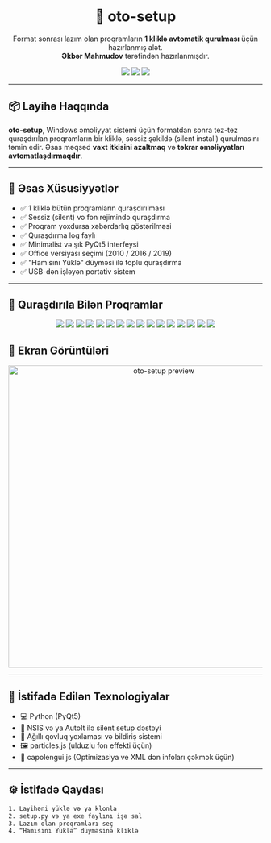 <h1 align="center">🚀 oto-setup</h1>

<p align="center">
  Format sonrası lazım olan proqramların <b>1 kliklə avtomatik qurulması</b> üçün hazırlanmış alət.<br>
  <b>Əkbər Mahmudov</b> tərəfindən hazırlanmışdır.
</p>

<p align="center">
  <img src="https://img.shields.io/badge/Platform-Windows-blue?style=flat-square" />
  <img src="https://img.shields.io/badge/Dil-Azerbaijanca-red?style=flat-square" />
  <img src="https://img.shields.io/badge/Status-Active-success?style=flat-square" />
</p>

---

## 📦 Layihə Haqqında

**oto-setup**, Windows əməliyyat sistemi üçün formatdan sonra tez-tez quraşdırılan proqramların bir kliklə, səssiz şəkildə (silent install) qurulmasını təmin edir. Əsas məqsəd **vaxt itkisini azaltmaq** və **təkrar əməliyyatları avtomatlaşdırmaqdır**.

---

## 🔧 Əsas Xüsusiyyətlər

- ✅ 1 kliklə bütün proqramların quraşdırılması  
- ✅ Sessiz (silent) və fon rejimində quraşdırma  
- ✅ Proqram yoxdursa xəbərdarlıq göstərilməsi  
- ✅ Quraşdırma log faylı  
- ✅ Minimalist və şık PyQt5 interfeysi  
- ✅ Office versiyası seçimi (2010 / 2016 / 2019)  
- ✅ "Hamısını Yüklə" düyməsi ilə toplu quraşdırma  
- ✅ USB-dən işləyən portativ sistem

---

## 📌 Quraşdırıla Bilən Proqramlar

<p align="center">
  <img src="https://img.shields.io/badge/-WinRAR-4B0079?style=for-the-badge&logo=winrar&logoColor=white" />
  <img src="https://img.shields.io/badge/-VLC%20Player-FE6C02?style=for-the-badge&logo=vlc-media-player&logoColor=white" />
  <img src="https://img.shields.io/badge/-Google%20Chrome-4285F4?style=for-the-badge&logo=googlechrome&logoColor=white" />
  <img src="https://img.shields.io/badge/-Opera-EA1D5D?style=for-the-badge&logo=opera&logoColor=white" />
  <img src="https://img.shields.io/badge/-Microsoft%20Office-D83B01?style=for-the-badge&logo=microsoft-office&logoColor=white" />
  <img src="https://img.shields.io/badge/-Zoom-2D8CFF?style=for-the-badge&logo=zoom&logoColor=white" />
  <img src="https://img.shields.io/badge/-KMS%20Tools-000000?style=for-the-badge&logo=windows&logoColor=white" />
  <img src="https://img.shields.io/badge/-Telegram-26A5E4?style=for-the-badge&logo=telegram&logoColor=white" />
  <img src="https://img.shields.io/badge/-Notepad++-90E59A?style=for-the-badge&logo=notepadplusplus&logoColor=black" />
  <img src="https://img.shields.io/badge/-7--Zip-000000?style=for-the-badge&logo=7zip&logoColor=white" />
  <img src="https://img.shields.io/badge/-Visual%20C++-00599C?style=for-the-badge&logo=microsoft&logoColor=white" />
  <img src="https://img.shields.io/badge/-.NET%20Framework-512BD4?style=for-the-badge&logo=dotnet&logoColor=white" />
  <img src="https://img.shields.io/badge/-TeamViewer-0E4C8C?style=for-the-badge&logo=teamviewer&logoColor=white" />
  <img src="https://img.shields.io/badge/-AnyDesk-E52C1B?style=for-the-badge&logo=anydesk&logoColor=white" />
  <img src="https://img.shields.io/badge/-Mozilla%20Firefox-FF7139?style=for-the-badge&logo=firefox-browser&logoColor=white" />
  <img src="https://img.shields.io/badge/-Skype-00AFF0?style=for-the-badge&logo=skype&logoColor=white" />
</p>


## 📸 Ekran Görüntüləri

<!-- Buraya .png və ya .gif şəklində bir neçə screenshot əlavə edə bilərsən -->
<p align="center">
  <img src="preview.png" width="600" alt="oto-setup preview" />
</p>

---

## 🧩 İstifadə Edilən Texnologiyalar

- 💻 Python (PyQt5)
- 📁 NSIS və ya AutoIt ilə silent setup dəstəyi
- 🧠 Ağıllı qovluq yoxlaması və bildiriş sistemi
- 🖼️ particles.js (ulduzlu fon effekti üçün)
- 🧁 capolengui.js (Optimizasiya ve XML dən infoları çəkmək üçün)

---

## ⚙️ İstifadə Qaydası

```bash
1. Layihəni yüklə və ya klonla
2. setup.py və ya exe faylını işə sal
3. Lazım olan proqramları seç
4. “Hamısını Yüklə” düyməsinə kliklə
```
